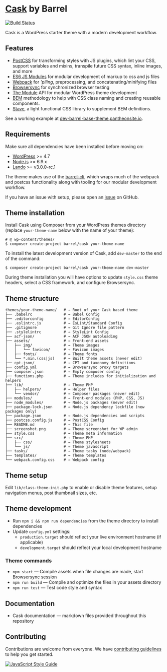# [Cask](https://github.com/barrel/barrel-wordpress/) by Barrel
[![Build Status](https://img.shields.io/gitlab/pipeline/barrel/barrel-wordpress.svg?style=flat-square)](https://gitlab.com/barrel/barrel-wordpress/pipelines)

Cask is a WordPress starter theme with a modern development workflow.

## Features

* [PostCSS](https://github.com/postcss/postcss) for transforming styles with JS plugins, which lint your CSS, support variables and mixins, transpile future CSS syntax, inline images, and more
* [ES6 JS Modules](https://developer.mozilla.org/en-US/docs/Web/JavaScript/Reference/Statements/import) for modular development of markup to css and js files
* [Webpack](https://webpack.github.io/) for _'piling_, preprocessing, and concatenating/minifying files
* [Browsersync](http://www.browsersync.io/) for synchronized browser testing
* [The Module](#The-Module) API for modular WordPress theme development
* [BEM](http://getbem.com/introduction/) methodology to help with CSS class naming and creating reusable components.
* [Stave](https://github.com/barrel/svbstrate), a light functional CSS library to supplement BEM definitions.

See a working example at [dev-barrel-base-theme.pantheonsite.io](http://dev-barrel-base-theme.pantheonsite.io/).

## Requirements

Make sure all dependencies have been installed before moving on:

* [WordPress](https://wordpress.org/) >= 4.7
* [Node.js](http://nodejs.org/) >= 6.9.x
* [Lando](https://docs.devwithlando.io/tutorials/wordpress.html) >= v3.0.0-rc.1

The theme makes use of the [barrel-cli](https://github.com/barrel/barrel-cli), which wraps much of the webpack and postcss functionality along with tooling for our modular development workflow.

If you have an issue with setup, please open an [issue](https://github.com/barrel/barrel-cli/issues) on GitHub.

## Theme installation

Install Cask using Composer from your WordPress themes directory (replace `your-theme-name` below with the name of your theme):

```shell
# @ wp-content/themes/
$ composer create-project barrel/cask your-theme-name
```

To install the latest development version of Cask, add `dev-master` to the end of the command:

```shell
$ composer create-project barrel/cask your-theme-name dev-master
```

During theme installation you will have options to update `style.css` theme headers, select a CSS framework, and configure Browsersync.

## Theme structure

```shell
themes/your-theme-name/   # → Root of your Cask based theme
├── .babelrc              # → Babel Config
├── .editorconfig         # → EditorConfig
├── .eslintrc.js          # → EsLint/Standard Config
├── .gitignore            # → Git Ignore file pattern
├── .stylelintrc          # → StyleLint Config
├── acf-json/             # → ACF JSON autoloading
├── assets/               # → Front-end assets
│   ├── img/              # → Theme images
│   │   └── favicon/      # → Favicon images
│   ├── fonts/            # → Theme fonts
│   └── *.min.(css|js)    # → Built theme assets (never edit)
├── cpt-json/             # → CPT and taxonomy definitions
├── config.yml            # → Browsersync proxy targets
├── composer.json         # → Empty composer config
├── functions.php         # → Theme includes for initialization and helpers 
├── lib/                  # → Theme PHP
│   ├── helpers/          # → Helper files
│   └── vendor/           # → Composer packages (never edit)
├── modules/              # → Front-end modules (PHP, CSS, JS)
├── node_modules/         # → Node.js packages (never edit)
├── package-lock.json     # → Node.js dependency lockfile (new packages only)
├── package.json          # → Node.js dependencies and scripts
├── postcss.config.js     # → PostCSS Config
├── README.md             # → This file 
├── screenshot.png        # → Theme screenshot for WP admin
├── style.css             # → Theme meta information
├── src/                  # → Theme PHP
│   ├── css/              # → Theme stylesheets
│   └── js/               # → Theme javascript
├── tasks/                # → Theme tasks (node/webpack)
├── templates/            # → Theme templates
└── webpack.config.css    # → Webpack config
```

## Theme setup

Edit `lib/class-theme-init.php` to enable or disable theme features, setup navigation menus, post thumbnail sizes, etc.

## Theme development

* Run `npm i && npm run dependencies` from the theme directory to install dependencies
* Update `config.yml` settings:
  * `production.target` should reflect your live environment hostname (if applicable)
  * `development.target` should reflect your local development hostname

### Theme commands

* `npm start` — Compile assets when file changes are made, start Browsersync session
* `npm run build` — Compile and optimize the files in your assets directory
* `npm run test` — Test code style and syntax

## Documentation

* Cask documentation — markdown files provided throughout this repository

## Contributing

Contributions are welcome from everyone. We have [contributing guidelines](https://gitlab.com/barrel/barrel-wordpress/blob/master/CONTRIBUTING.md) to help you get started.

[![JavaScript Style Guide](https://cdn.rawgit.com/standard/standard/master/badge.svg)](https://github.com/standard/standard)
